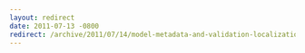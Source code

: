 ```yaml
---
layout: redirect
date: 2011-07-13 -0800
redirect: /archive/2011/07/14/model-metadata-and-validation-localization-using-conventions.aspx/
---
```

